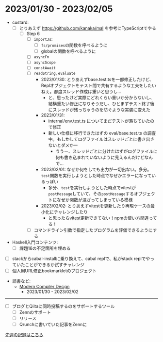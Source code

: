 # 2023/01/30 - 2023/02/05

- custard:
    - [ ] とりあえず <https://github.com/kanaka/mal> を参考にTypeScriptでやる
        - [ ] Step 6
            - [ ] `importJs`:
                - [ ] `fs/promises`の関数を呼べるように
                - [ ] globalの関数を呼べるように
            - [ ] `asyncFn`
            - [ ] `asyncScope`
            - [ ] `constAwait`
            - [ ] `readString`, `evaluate`
                - 2023/01/30: とりあえずbase.test.tsを一部修正したけど、Replオブジェクトをテスト間で共有するような工夫をしたいねぇ。都度スレッド作成は重いと思うし...
                    - と、思ったけど実際にどれくらい重いか分からないし、結構重たい修正になりそうだし、ひとまずテスト終了後にスレッドが残っちゃうのを防ぐような実装に変えた
                - 2023/01/31:
                    - internal/env.test.ts についてまだテストが落ちていたので修正
                    - 新しい仕様に移行できたはずの eval/base.test.ts の調査中。もしかしてログファイルはスレッドごとに書き出さないとダメかー
                        - ううー、スレッドごとに分けたはずがログファイルに何も書き込まれていないように見えるんだけどなんで...
                - 2023/02/01: なぜか何をしても出力が一切出ない。多分。`test`関数を実行しようとした時点でなぜかエラーになっているっぽい
                    - 多分、`test`を実行しようとした時点でvitestが`postMessage`していて、その`postMessage`するオブジェクトになぜか関数が混ざってしまっている模様
                - 2023/02/02: とりあえずvitestを更新したり再現ケースの最小化にチャレンジしたり
                    - と思ったらvitest更新できてない！npmの使い方間違ってる！
            - [ ] コマンドライン引数で指定したプログラムを評価できるようにする
- Haskell入門コンテンツ:
    - [ ] 課題16の不足箇所を埋める
- [ ] stackからcabal-installに乗り換えて、cabal replで、私がstack replでやっていたことができるか試すチャレンジ
- [ ] 個人用URL修正bookmarkletのプロジェクト
- 読書など:
    - [Modern Compiler Design](https://www.springer.com/jp/book/9781461446989)
        - 2023/01/30 - 2023/02/02

------

- [ ] ブログとQiitaに同時投稿するのをサポートするツール
    - [ ] Zennのサポート
    - [ ] リリース
    - [ ] Qrunchに書いていた記事をZennに

[先週の記録はこちら](https://github.com/igrep/daily-commits/blob/e998db763b6afb7ad3a92b7e90b181989cdb5ad8/yesterday.md)
